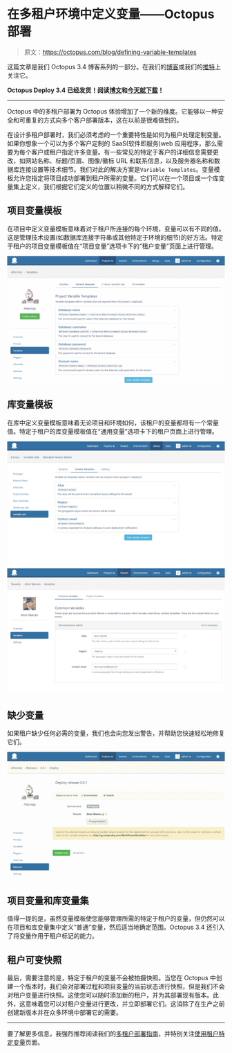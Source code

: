 # 在多租户环境中定义变量——Octopus 部署

> 原文：<https://octopus.com/blog/defining-variable-templates>

这篇文章是我们 Octopus 3.4 博客系列的一部分。在我们的[博客](https://octopus.com/blog/octopus34-blog-series-kickoff)或我们的[推特](https://twitter.com/OctopusDeploy)上关注它。

**Octopus Deploy 3.4 已经发货！阅读[博文](https://octopus.com/blog/octopus-deploy-3.4)和[今天就下载](https://octopus.com/downloads)！**

* * *

Octopus 中的多租户部署为 Octopus 体验增加了一个新的维度。它能够以一种安全和可重复的方式向多个客户部署版本，这在以前是很难做到的。

在设计多租户部署时，我们必须考虑的一个重要特性是如何为租户处理定制变量。如果你想象一个可以为多个客户定制的 SaaS(软件即服务)web 应用程序，那么需要为每个客户或租户指定许多变量。有一些常见的特定于客户的详细信息需要更改，如网站名称、标题/页眉、图像/徽标 URL 和联系信息，以及服务器名称和数据库连接设置等技术细节。我们对此的解决方案是`Variable Templates`。变量模板允许您指定将项目成功部署到租户所需的变量。它们可以在一个项目或一个库变量集上定义，我们根据它们定义的位置以稍微不同的方式解释它们。

## 项目变量模板

在项目中定义变量模板意味着对于租户所连接的每个环境，变量可以有不同的值。这是管理技术设置(如数据库连接字符串或其他特定于环境的细节)的好方法。特定于租户的项目变量模板值在“项目变量”选项卡下的“租户变量”页面上进行管理。

![](img/610bd26386e7705a1df0f803881775b4.png)



## 库变量模板

在库中定义变量模板意味着无论项目和环境如何，该租户的变量都将有一个常量值。特定于租户的库变量模板值在“通用变量”选项卡下的租户页面上进行管理。

![](img/c6f0e7d15e304ec27645a6390d6a90e3.png) ![](img/55a014e8551d20219a2791d1c7e285bb.png)

## 缺少变量

如果租户缺少任何必需的变量，我们也会向您发出警告，并帮助您快速轻松地修复它们。

![](img/00456053fd63ba09eb68b1b43f842b3b.png)

## 项目变量和库变量集

值得一提的是，虽然变量模板使您能够管理所需的特定于租户的变量，但仍然可以在项目和库变量集中定义“普通”变量，然后适当地确定范围。Octopus 3.4 还引入了将变量作用于租户标记的能力。

## 租户可变快照

最后，需要注意的是，特定于租户的变量不会被拍摄快照。当您在 Octopus 中创建一个版本时，我们会对部署过程和项目变量的当前状态进行快照，但是我们不会对租户变量进行快照。这使您可以随时添加新的租户，并为其部署现有版本。此外，这意味着您可以对租户变量进行更改，并立即部署它们。这消除了在生产之前创建新版本并在众多环境中部署它的需要。

* * *

要了解更多信息，我强烈推荐阅读我们的[多租户部署指南](http://docs.octopus.com/display/OD/Multi-tenant+deployment+guide)，并特别关注[使用租户特定变量](http://docs.octopus.com/display/OD/Working+with+tenant-specific+variables)页面。